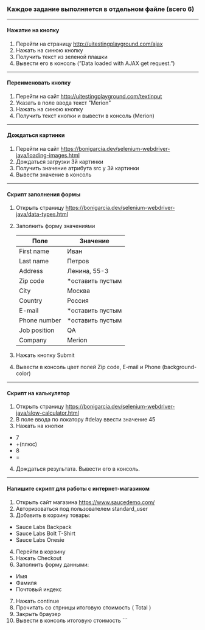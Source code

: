 ### Каждое задание выполняется в отдельном файле (всего 6)

---

#### Нажатие на кнопку

1. Перейти на страницу http://uitestingplayground.com/ajax
2. Нажать на синюю кнопку
3. Получить текст из зеленой плашки
4. Вывести его в консоль (”Data loaded with AJAX get request.”)

---

#### Переименовать кнопку

1. Перейти на сайт http://uitestingplayground.com/textinput
2. Указать в поле ввода текст "Merion"
3. Нажать на синюю кнопку
4. Получить текст кнопки и вывести в консоль (Merion)

---

#### Дождаться картинки

1. Перейти на сайт https://bonigarcia.dev/selenium-webdriver-java/loading-images.html
2. Дождаться загрузки 3й картинки
3. Получить значение атрибута src у 3й картинки
4. Вывести значение в консоль

---

#### Скрипт заполнения формы

1. Открыть страницу https://bonigarcia.dev/selenium-webdriver-java/data-types.html
2. Заполнить форму значениями

   | Поле | Значение          |
   |------|-------------------|
   | First name	| Иван              |
   |  Last name| 	Петров           |
   |  Address	| Ленина, 55-3      |
   | Zip code| 	*оставить пустым |
   | City	| Москва            |
   |  Country| 	Россия           |
   |  E-mail	| *оставить пустым  |
   |  Phone number| 	*оставить пустым |
   |   Job position| 	QA               |
   |  Company	| Merion            |

3. Нажать кнопку Submit
4. Вывести в консоль цвет полей Zip code, E-mail и Phone (background-color)

---

#### Скрипт на калькулятор

1. Открыть страницу https://bonigarcia.dev/selenium-webdriver-java/slow-calculator.html
2. В поле ввода по локатору #delay ввести значение 45
3. Нажать на кнопки
* 7
* +(плюс)
* 8
* =
4. Дождаться результата. Вывести его в консоль.

---

#### Напишите скрипт для работы с интернет-магазином
1. Открыть сайт магазина https://www.saucedemo.com/
2. Авторизоваться под пользователем standard_user
3. Добавить в корзину товары:
*    Sauce Labs Backpack
*    Sauce Labs Bolt T-Shirt
*    Sauce Labs Onesie
4. Перейти в корзину
5. Нажать Checkout
6. Заполнить форму данными:
*    Имя
*    Фамиля
*    Почтовый индекс
7. Нажать continue
8. Прочитать со стрницы итоговую стоимость ( Total )
9. Закрыть браузер
10. Вывести в консоль итоговую стоимость ```